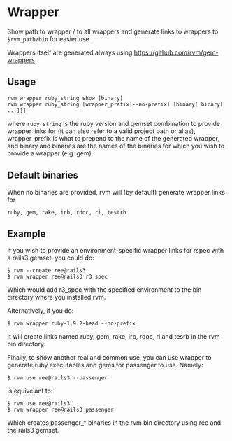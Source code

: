 # Wrapper

Show path to wrapper / to all wrappers and
generate links to wrappers to `$rvm_path/bin` for easier use.

Wrappers itself are generated always using <https://github.com/rvm/gem-wrappers>.

## Usage

    rvm wrapper ruby_string show [binary]
    rvm wrapper ruby_string [wrapper_prefix|--no-prefix] [binary[ binary[ ...]]]

where `ruby_string` is the ruby version and gemset combination to provide wrapper links for
(it can also refer to a valid project path or alias), wrapper_prefix is what to prepend to the name
of the generated wrapper, and binary and binaries are the names of the binaries for which you wish
to provide a wrapper (e.g. gem).

## Default binaries

When no binaries are provided, rvm will (by default) generate wrapper links for

    ruby, gem, rake, irb, rdoc, ri, testrb

## Example

If you wish to provide an environment-specific wrapper links for rspec with a rails3 gemset,
you could do:

    $ rvm --create ree@rails3
    $ rvm wrapper ree@rails3 r3 spec

Which would add r3_spec with the specified environment to the bin
directory where you installed rvm.

Alternatively, if you do:

    $ rvm wrapper ruby-1.9.2-head --no-prefix

It will create links named ruby, gem, rake, irb, rdoc, ri and tesrb
in the rvm bin directory.

Finally, to show another real and common use, you can use wrapper
to generate ruby executables and gems for passenger to use. Namely:

    $ rvm use ree@rails3 --passenger

is equivelant to:

    $ rvm use ree@rails3
    $ rvm wrapper ree@rails3 passenger

Which creates passenger_* binaries in the rvm bin directory using
ree and the rails3 gemset.
